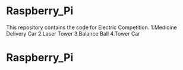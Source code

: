# Raspberry_Pi
This repository contains the code for Electric Competition.
1.Medicine Delivery Car
2.Laser Tower
3.Balance Ball
4.Tower Car
# Raspberry_Pi
